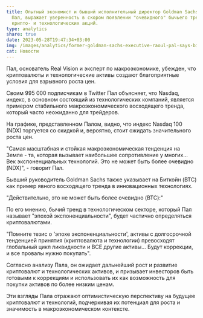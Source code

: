 ```yaml
---
title: Опытный экономист и бывший исполнительный директор Goldman Sachs, Рауль
  Пал, выражает уверенность в скором появлении "очевидного" бычьего тренда для
  крипто- и технологических акций.
type: analytics
share: true
date: 2023-05-28T19:47:34+03:00
img: /images/analytics/former-goldman-sachs-executive-raoul-pal-says-bitcoin-btc-forming-massive-bullish-technical-pattern.jpg
cat: Новости
---
```

Пал, основатель Real Vision и эксперт по макроэкономике, убежден, что криптовалюты и технологические активы создают благоприятные условия для взрывного роста цен.

Своим 995 000 подписчикам в Twitter Пал объясняет, что Nasdaq, индекс, в основном состоящий из технологических компаний, является примером стабильного макроэкономического восходящего тренда, который часто неожиданно для трейдеров.

На графике, представленном Палом, видно, что индекс Nasdaq 100 (NDX) торгуется со скидкой и, вероятно, стоит ожидать значительного роста цен.

"Самая масштабная и стойкая макроэкономическая тенденция на Земле - та, которая вызывает наибольшее сопротивление у многих... Век экспоненциальных технологий. Это не может быть более очевидно (NDX)", - говорит Пал.

Бывший руководитель Goldman Sachs также указывает на Биткойн (BTC) как пример явного восходящего тренда в инновационных технологиях.

"Действительно, это не может быть более очевидно (BTC):"

По его мнению, бычий тренд в технологическом секторе, который Пал называет "эпохой экспоненциальности", будет частично определяться криптовалютами.

"Помните тезис о 'эпохе экспоненциальности', активы с долгосрочной тенденцией принятия (криптовалюта и технологии) превосходят глобальный цикл ликвидности и ВСЕ другие активы... Будут коррекции, и все провалы нужно покупать".

Согласно анализу Пала, он ожидает дальнейший рост и развитие криптовалют и технологических активов, и призывает инвесторов быть готовыми к коррекциям и использовать их как возможность для покупки активов по более низким ценам.

Эти взгляды Пала отражают оптимистическую перспективу на будущее криптовалют и технологий, подчеркивая их потенциал для роста и значимость в макроэкономическом контексте.